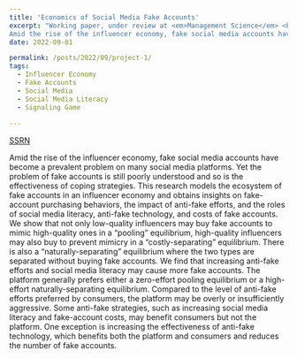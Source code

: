 ```yaml
---
title: 'Economics of Social Media Fake Accounts'
excerpt: "Working paper, under review at <em>Management Science</em> <br><br> 
Amid the rise of the influencer economy, fake social media accounts have become a prevalent problem on many social media platforms. Yet the problem of fake accounts is still poorly understood and so is the effectiveness of coping strategies. This research models the ecosystem of fake accounts in an influencer economy and obtains insights on fake-account purchasing behaviors, the impact of anti-fake efforts, and the roles of social media literacy, anti-fake technology, and costs of fake accounts. We show that not only low-quality influencers may buy fake accounts to mimic high-quality ones in a “pooling” equilibrium, high-quality influencers may also buy to prevent mimicry in a “costly-separating” equilibrium. There is also a “naturally-separating” equilibrium where the two types are separated without buying fake accounts. We find that increasing anti-fake efforts and social media literacy may cause more fake accounts. The platform generally prefers either a zero-effort pooling equilibrium or a high-effort naturally-separating equilibrium. Compared to the level of anti-fake efforts preferred by consumers, the platform may be overly or insufficiently aggressive. Some anti-fake strategies, such as increasing social media literacy and fake-account costs, may benefit consumers but not the platform. One exception is increasing the effectiveness of anti-fake technology, which benefits both the platform and consumers and reduces the number of fake accounts."
date: 2022-09-01

permalink: /posts/2022/09/project-1/
tags:
  - Influencer Economy
  - Fake Accounts
  - Social Media
  - Social Media Literacy
  - Signaling Game 
  
---
```


[SSRN](https://papers.ssrn.com/sol3/papers.cfm?abstract_id=4206104) <br>

Amid the rise of the influencer economy, fake social media accounts have become a prevalent problem on many social media platforms. Yet the problem of fake accounts is still poorly understood and so is the effectiveness of coping strategies. This research models the ecosystem of fake accounts in an influencer economy and obtains insights on fake-account purchasing behaviors, the impact of anti-fake efforts, and the roles of social media literacy, anti-fake technology, and costs of fake accounts. We show that not only low-quality influencers may buy fake accounts to mimic high-quality ones in a “pooling” equilibrium, high-quality influencers may also buy to prevent mimicry in a “costly-separating” equilibrium. There is also a “naturally-separating” equilibrium where the two types are separated without buying fake accounts. We find that increasing anti-fake efforts and social media literacy may cause more fake accounts. The platform generally prefers either a zero-effort pooling equilibrium or a high-effort naturally-separating equilibrium. Compared to the level of anti-fake efforts preferred by consumers, the platform may be overly or insufficiently aggressive. Some anti-fake strategies, such as increasing social media literacy and fake-account costs, may benefit consumers but not the platform. One exception is increasing the effectiveness of anti-fake technology, which benefits both the platform and consumers and reduces the number of fake accounts.